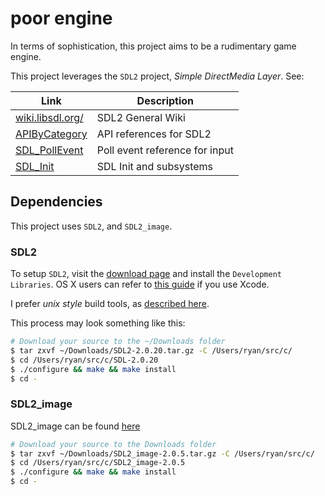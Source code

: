 # poor engine

In terms of sophistication, this project aims to be a rudimentary game engine.

This project leverages the `SDL2` project, _Simple DirectMedia Layer_. See:

|Link|Description|
|-|-|
|[wiki.libsdl.org/](https://wiki.libsdl.org/)|SDL2 General Wiki|
|[APIByCategory](https://wiki.libsdl.org/APIByCategory)|API references for SDL2|
|[SDL_PollEvent](https://wiki.libsdl.org/SDL_PollEvent)|Poll event reference for input|
|[SDL_Init](https://wiki.libsdl.org/SDL_Init)|SDL Init and subsystems|

## Dependencies

This project uses `SDL2`, and `SDL2_image`.

### SDL2

To setup `SDL2`, visit the [download page](https://libsdl.org/download-2.0.php) and install the `Development Libraries`. OS X users can refer to [this guide](https://lazyfoo.net/tutorials/SDL/01_hello_SDL/mac/index.php) if you use Xcode.

I prefer _unix style_ build tools, as [described here](https://wiki.libsdl.org/FAQMacOSX).

This process may look something like this:

```sh
# Download your source to the ~/Downloads folder 
$ tar zxvf ~/Downloads/SDL2-2.0.20.tar.gz -C /Users/ryan/src/c/
$ cd /Users/ryan/src/c/SDL-2.0.20
$ ./configure && make && make install
$ cd -
```

### SDL2_image

SDL2_image can be found [here](https://www.libsdl.org/projects/SDL_image/)

```sh
# Download your source to the Downloads folder
$ tar zxvf ~/Downloads/SDL2_image-2.0.5.tar.gz -C /Users/ryan/src/c/
$ cd /Users/ryan/src/c/SDL2_image-2.0.5
$ ./configure && make && make install
$ cd -
```
